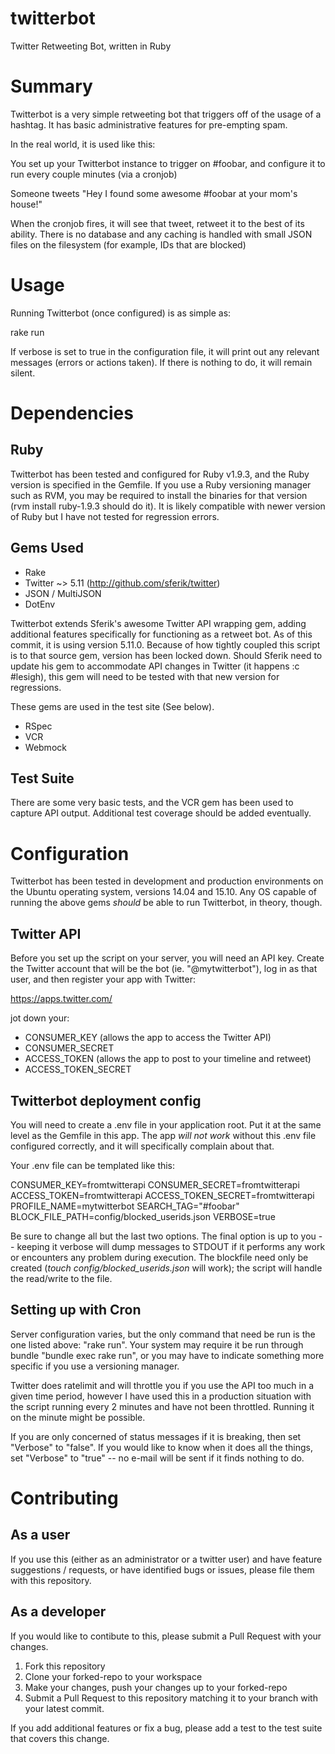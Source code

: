 # twitterbot
Twitter Retweeting Bot, written in Ruby

# Summary
Twitterbot is a very simple retweeting bot that triggers off of the usage of a hashtag. It has basic administrative features for pre-empting spam. 

In the real world, it is used like this:

You set up your Twitterbot instance to trigger on #foobar, and configure it to run every couple minutes (via a cronjob)

Someone tweets "Hey I found some awesome #foobar at your mom's house!"

When the cronjob fires, it will see that tweet, retweet it to the best of its ability. There is no database and any caching is handled with small JSON files on the filesystem (for example, IDs that are blocked)

# Usage

Running Twitterbot (once configured) is as simple as:

  rake run

If verbose is set to true in the configuration file, it will print out any relevant messages (errors or actions taken). If there is nothing to do, it will remain silent.

# Dependencies

## Ruby
Twitterbot has been tested and configured for Ruby v1.9.3, and the Ruby version is specified in the Gemfile. If you use a Ruby versioning manager such as RVM, you may be required to install the binaries for that version (rvm install ruby-1.9.3 should do it). It is likely compatible with newer version of Ruby but I have not tested for regression errors.

## Gems Used

 * Rake
 * Twitter ~> 5.11 (http://github.com/sferik/twitter)
 * JSON / MultiJSON
 * DotEnv

Twitterbot extends Sferik's awesome Twitter API wrapping gem, adding additional features specifically for functioning as a retweet bot. As of this commit, it is using version 5.11.0. Because of how tightly coupled this script is to that source gem, version has been locked down. Should Sferik need to update his gem to accommodate API changes in Twitter (it happens :c #lesigh), this gem will need to be tested with that new version for regressions.

These gems are used in the test site (See below). 
 * RSpec
 * VCR
 * Webmock

## Test Suite
There are some very basic tests, and the VCR gem has been used to capture API output. Additional test coverage should be added eventually.

# Configuration
Twitterbot has been tested in development and production environments on the Ubuntu operating system, versions 14.04 and 15.10. Any OS capable of running the above gems *should* be able to run Twitterbot, in theory, though.

## Twitter API
Before you set up the script on your server, you will need an API key. Create the Twitter account that will be the bot (ie. "@mytwitterbot"), log in as that user, and then register your app with Twitter: 

https://apps.twitter.com/ 

jot down your:

 * CONSUMER_KEY (allows the app to access the Twitter API)
 * CONSUMER_SECRET
 * ACCESS_TOKEN  (allows the app to post to your timeline and retweet)
 * ACCESS_TOKEN_SECRET 

## Twitterbot deployment config
You will need to create a .env file in your application root. Put it at the same level as the Gemfile in this app. The app *will not work* without this .env file configured correctly, and it will specifically complain about that.

Your .env file can be templated like this:

  CONSUMER_KEY=fromtwitterapi
  CONSUMER_SECRET=fromtwitterapi
  ACCESS_TOKEN=fromtwitterapi
  ACCESS_TOKEN_SECRET=fromtwitterapi
  PROFILE_NAME=mytwitterbot
  SEARCH_TAG="#foobar"
  BLOCK_FILE_PATH=config/blocked_userids.json
  VERBOSE=true

Be sure to change all but the last two options. The final option is up to you -- keeping it verbose will dump messages to STDOUT if it performs any work or encounters any problem during execution. The blockfile need only be created (*touch config/blocked_userids.json*  will work); the script will handle the read/write to the file. 

## Setting up with Cron

Server configuration varies, but the only command that need be run is the one listed above: "rake run". Your system may require it be run through bundle "bundle exec rake run", or you may have to indicate something more specific if you use a versioning manager.

Twitter does ratelimit and will throttle you if you use the API too much in a given time period, however I have used this in a production situation with the script running every 2 minutes and have not been throttled. Running it on the minute might be possible.

If you are only concerned of status messages if it is breaking, then set "Verbose" to "false". If you would like to know when it does all the things, set "Verbose" to "true" -- no e-mail will be sent if it finds nothing to do. 

# Contributing

## As a user

If you use this (either as an administrator or a twitter user) and have feature suggestions / requests, or have identified bugs or issues, please file them with this repository.

## As a developer

If you would like to contibute to this, please submit a Pull Request with your changes.

 1. Fork this repository
 2. Clone your forked-repo to your workspace
 3. Make your changes, push your changes up to your forked-repo
 4. Submit a Pull Request to this repository matching it to your branch with your latest commit.

If you add additional features or fix a bug, please add a test to the test suite that covers this change. 
